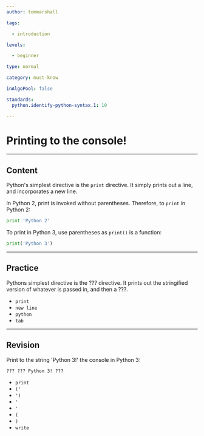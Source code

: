 ```yaml
---
author: tommarshall

tags:

  - introduction

levels:

  - beginner

type: normal

category: must-know

inAlgoPool: false

standards:
  python.identify-python-syntax.1: 10

---
```


# Printing to the console!

---
## Content

Python's simplest directive is the `print` directive. It simply prints out a line, and incorporates a new line.

In Python 2, print is invoked without parentheses. Therefore, to `print` in Python 2:
```python
print 'Python 2'
```

To print in Python 3, use parentheses as `print()` is a function:

```python
print('Python 3')
```

---
## Practice

Pythons simplest directive is the ??? directive. It prints out the stringified version of whatever is passed in, and then a ???.

* `print`
* `new line`
* `python`
* `tab`

---
## Revision

Print to the string 'Python 3!' the console in Python 3:

```
??? ??? Python 3! ???
```

* `print`
* `('`
* `')`
* `'`
* `'`
* `(`
* `)`
* `write`
